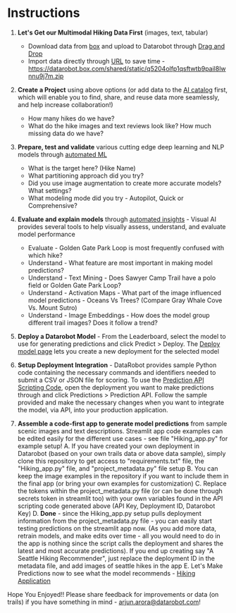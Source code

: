 # Instructions

1. **Let's Get our Multimodal Hiking Data First** (images, text, tabular) 
      - Download data from [box](https://datarobot.box.com/shared/static/q5204olfp1qsftwtb9pail8lwnnu9j7m.zip) and upload to Datarobot through [Drag and Drop](https://docs.datarobot.com/en/docs/data/import-data/import-to-dr.html#drag-and-drop)
      - Import data directly through [URL](https://docs.datarobot.com/en/docs/data/import-data/import-to-dr.html#import-a-dataset-from-a-url) to save time - https://datarobot.box.com/shared/static/q5204olfp1qsftwtb9pail8lwnnu9j7m.zip
3. **Create a Project** using above options (or add data to the [AI catalog](https://docs.datarobot.com/en/docs/data/import-data/catalog.html) first, which will enable you to find, share, and reuse data more seamlessly, and help increase collaboration!)
      - How many hikes do we have?
      - What do the hike images and text reviews look like? How much missing data do we have?
4. **Prepare, test and validate** various cutting edge deep learning and NLP models through [automated ML]( https://docs.datarobot.com/en/docs/modeling/build-models/build-basic/model-data.html)
      - What is the target here? (Hike Name)
      - What partitioning approach did you try?
      - Did you use image augmentation to create more accurate models? What settings?
      - What modeling mode did you try - Autopilot, Quick or Comprehensive?

4. **Evaluate and explain models** through [automated insights](https://docs.datarobot.com/en/docs/modeling/special-workflows/visual-ai/vai-insights.html) - Visual AI provides several tools to help visually assess, understand, and evaluate model performance
      - Evaluate - Golden Gate Park Loop is most frequently confused with which hike?
      - Understand - What feature are most important in making model predictions?
      - Understand - Text Mining - Does Sawyer Camp Trail have a polo field or Golden Gate Park Loop?
      - Understand - Activation Maps - What part of the image influenced model predictions - Oceans Vs Trees? (Compare Gray Whale Cove Vs. Mount Sutro)
      - Understand - Image Embeddings - How does the model group different trail images? Does it follow a trend?
5. **Deploy a Datarobot Model** - From the Leaderboard, select the model to use for generating predictions and click Predict > Deploy. The [Deploy model page](https://docs.datarobot.com/en/docs/mlops/deployment/deploy-methods/deploy-model.html) lets you create a new deployment for the selected model
6. **Setup Deployment Integration** - DataRobot provides sample Python code containing the necessary commands and identifiers needed to submit a CSV or JSON file for scoring. To use the [Prediction API Scripting Code](https://docs.datarobot.com/en/docs/mlops/deployment/deploy-pred/code-py.html), open the deployment you want to make predictions through and click Predictions > Prediction API. Follow the sample provided and make the necessary changes when you want to integrate the model, via API, into your production application.
7. **Assemble a code-first app to generate model predictions** from sample scenic images and text descriptions. Streamlit app code examples can be edited easily for the different use cases - see file "Hiking_app.py" for example setup!
      A. If you have created your own deployment in Datarobot (based on your own trails data or above data sample), simply clone this repository to get access to "requirements.txt" file, the "Hiking_app.py" file, and "project_metadata.py" file setup
      B. You can keep the image examples in the repository if you want to include them in the final app (or bring your own examples for customization)
      C. Replace the tokens within the project_metadata.py file (or can be done through secrets token in streamlit too) with your own variables found in the API scripting code generated above (API Key, Deployment ID, Datarobot Key)
      D. **Done** - since the Hiking_app.py setup pulls deployment information from the project_metadata.py file - you can easily start testing predictions on the streamlit app now. (As you add more data, retrain models, and make edits over time - all you would need to do in the app is nothing since the script calls the deployment and shares the latest and most accurate predictions). If you end up creating say "A Seattle Hiking Recommender", just replace the deployment ID in the metadata file, and add images of seattle hikes in the app 
      E. Let's Make Predictions now to see what the model recommends - [Hiking Application](https://share.streamlit.io/1arjunarora/hikingapp/main/Hiking_app.py)

Hope You Enjoyed!! Please share feedback for improvements or data (on trails) if you have something in mind - arjun.arora@datarobot.com!

